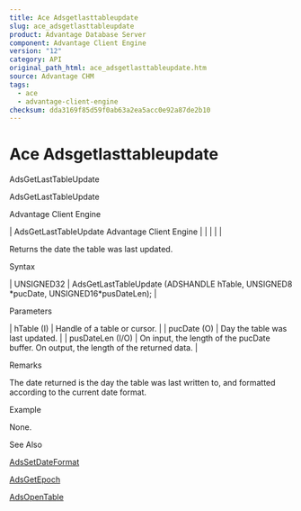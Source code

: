 ```yaml
---
title: Ace Adsgetlasttableupdate
slug: ace_adsgetlasttableupdate
product: Advantage Database Server
component: Advantage Client Engine
version: "12"
category: API
original_path_html: ace_adsgetlasttableupdate.htm
source: Advantage CHM
tags:
  - ace
  - advantage-client-engine
checksum: dda3169f85d59f0ab63a2ea5acc0e92a87de2b10
---
```


# Ace Adsgetlasttableupdate

AdsGetLastTableUpdate

AdsGetLastTableUpdate

Advantage Client Engine

| AdsGetLastTableUpdate  Advantage Client Engine |  |  |  |  |

Returns the date the table was last updated.

Syntax

| UNSIGNED32 | AdsGetLastTableUpdate (ADSHANDLE hTable,  UNSIGNED8 \*pucDate,  UNSIGNED16\*pusDateLen); |

Parameters

| hTable (I) | Handle of a table or cursor. |
| pucDate (O) | Day the table was last updated. |
| pusDateLen (I/O) | On input, the length of the pucDate buffer. On output, the length of the returned data. |

Remarks

The date returned is the day the table was last written to, and formatted according to the current date format.

Example

None.

See Also

[AdsSetDateFormat](ace_adssetdateformat.md)

[AdsGetEpoch](ace_adsgetepoch.md)

[AdsOpenTable](ace_adsopentable.md)
